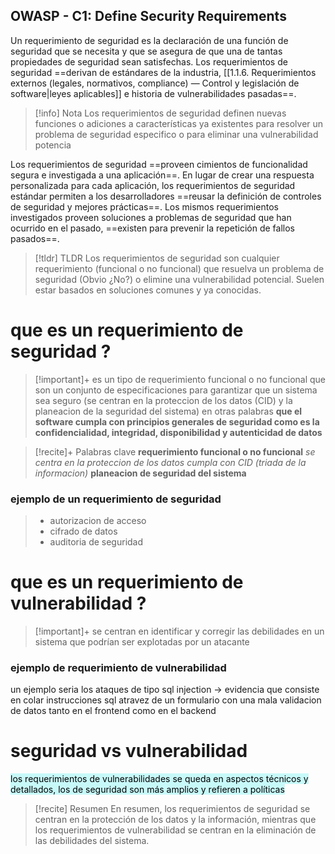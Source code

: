 ## OWASP - C1: Define Security Requirements
Un requerimiento de seguridad es la declaración de una función de seguridad que se necesita y que se asegura de que una de tantas propiedades de seguridad sean satisfechas. Los requerimientos de seguridad ==derivan de estándares de la industria, [[1.1.6. Requerimientos externos (legales, normativos, compliance) — Control y legislación de software|leyes aplicables]] e historia de vulnerabilidades pasadas==.

> [!info] Nota
> Los requerimientos de seguridad definen nuevas funciones o adiciones a características ya existentes para resolver un problema de seguridad especifico o para eliminar una vulnerabilidad potencia

Los requerimientos de seguridad ==proveen cimientos de funcionalidad segura e investigada a una aplicación==. En lugar de crear una respuesta personalizada para cada aplicación, los requerimientos de seguridad estándar permiten a los desarrolladores ==reusar la definición de controles de seguridad y mejores prácticas==. Los mismos requerimientos investigados proveen soluciones a problemas de seguridad que han ocurrido en el pasado, ==existen para prevenir la repetición de fallos pasados==.

> [!tldr] TLDR
> Los requerimientos de seguridad son cualquier requerimiento (funcional o no funcional) que resuelva un problema de seguridad (Obvio ¿No?) o elimine una vulnerabilidad potencial. Suelen estar basados en soluciones comunes y ya conocidas.


# que es un requerimiento de seguridad ?

>[!important]+
>es un tipo de requerimiento funcional o no funcional
>que son un conjunto de especificaciones para garantizar que un sistema sea 
>seguro (se centran en la proteccion de los datos (CID) y la planeacion de la seguridad del sistema)
>en otras palabras 
>**que el software cumpla con principios generales de seguridad como es la confidencialidad, integridad, disponibilidad y autenticidad de datos**


>[!recite]+ Palabras clave
>**requerimiento funcional o no funcional**
>*se centra en la proteccion de los datos*
>*cumpla con CID (triada de la informacion)*
>**planeacion de seguridad del sistema**


### ejemplo de un requerimiento de seguridad

>- autorizacion de acceso
>- cifrado de datos
>- auditoria de seguridad


# que es un requerimiento de vulnerabilidad ?


>[!important]+
> se centran en identificar y corregir las debilidades en un sistema que podrían ser explotadas por un atacante


### ejemplo de requerimiento de vulnerabilidad

un ejemplo seria los ataques de tipo sql injection -> evidencia
que consiste en colar instrucciones sql atravez de un formulario
con una mala validacion de datos tanto en el frontend como en el backend

# seguridad vs vulnerabilidad


<mark style="background: #ABF7F7A6;">los requerimientos de vulnerabilidades se queda en aspectos técnicos y detallados, los de seguridad son más amplios y refieren a políticas</mark>

>[!recite] Resumen
>En resumen, los requerimientos de seguridad se centran en la protección de los datos y la información, mientras que los requerimientos de vulnerabilidad se centran en la eliminación de las debilidades del sistema.



